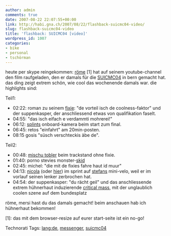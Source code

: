 ```yaml
---
author: admin
comments: true
date: 2007-08-22 22:07:55+00:00
link: http://habi.gna.ch/2007/08/22/flashback-suicmc04-video/
slug: flashback-suicmc04-video
title: 'flashback: SUICMC04 [video]'
wordpress_id: 1007
categories:
- bike
- personal
- tschörman
---
```


heute per skype reingekommen: [röme](http://lomotion.ch/lomo05/team.phtml) [1] hat auf seinem youtube-channel den film raufgeladen, den er damals für die [SUICMC04](http://suicmc.ch/) in bern gemacht hat. das ding zeigt extrem schön, wie cool das wochenende damals war.
die highlights sind:

Teil1:
- 02:22: roman zu seinem [fixie](http://fixedgeargallery.com/): "de vorteil isch de coolness-faktor" und der suppenkasper, der anschliessend etwas von qualifikation faselt.
- 04:55: "das isch eifach e verdammti mohrerei!"
- 06:12: [splints](http://splint.ch/) onboard-kamera beim start zum final.
- 06:45: retos "einfahrt" am 20min-posten.
- 08:15 gosis "süsch verschteckis äbe de".


Teil2:
- 00:48: [mischu tobler](http://velokurierladen.ch/08whomichel.html) beim trackstand ohne fixie.
- 01:40: porno stevies monster-[skid](http://en.wikipedia.org/wiki/Fixed-gear_bicycle)
- 02:45: michel: "die mit de fixies fahre haut id muur"
- 04:13: [nicola](http://www.nicolafrombern.com/) (oder [hier](http://foldschool.com/)) im sprint auf [stefans](http://velokurierladen.ch/08whostefan.html) mini-velo, weil er im vorlauf seinen lenker zerbrochen hat.
- 04:54: der suppenkasper: "du rächt geil" und das anschliessende extrem hühnerhaut induzierende [critical mass](http://en.wikipedia.org/wiki/Critical_Mass), mit der unglaublich coolen szene auf dem bundesplatz


röme, mersi hast du das damals gemacht! beim anschauen hab ich hühnerhaut bekommen!

[1]: das mit dem browser-resize auf eurer start-seite ist ein no-go!



Technorati Tags: [lang:de](http://www.technorati.com/tag/lang:de), [messenger](http://www.technorati.com/tag/messenger), [suicmc04](http://www.technorati.com/tag/suicmc04)
